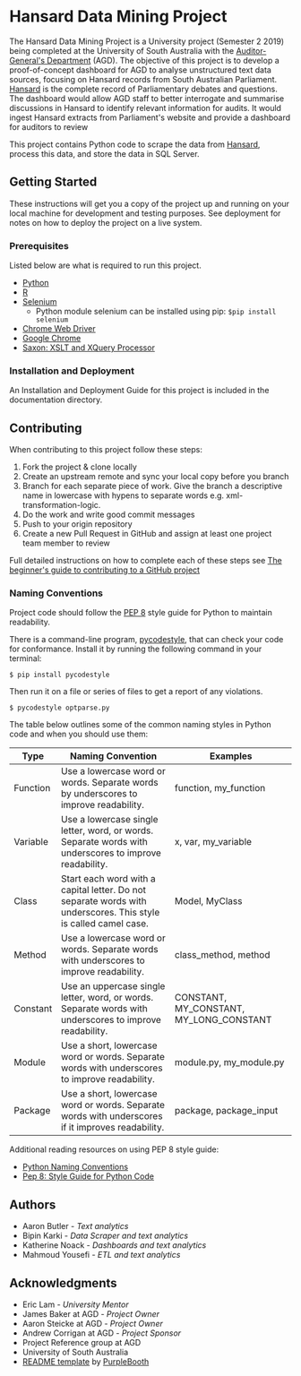 # Hansard Data Mining Project

The Hansard Data Mining Project is a University project (Semester 2 2019) being completed at the University of South Australia with the [Auditor-General's Department](https://www.audit.sa.gov.au/) (AGD). The objective of this project is to develop a proof-of-concept dashboard for AGD to analyse unstructured text data sources, focusing on Hansard records from South Australian Parliament. [Hansard](http://hansardpublic.parliament.sa.gov.au/#/search/0) is the complete record of Parliamentary debates and questions. The dashboard would allow AGD staff to better interrogate and summarise discussions in Hansard to identify relevant information for audits. It would ingest Hansard extracts from Parliament's website and provide a dashboard for auditors to review

This project contains Python code to scrape the data from [Hansard](http://hansardpublic.parliament.sa.gov.au/#/search/0), process this data, and store the data in SQL Server. 

## Getting Started
These instructions will get you a copy of the project up and running on your local machine for development and testing purposes. See deployment for notes on how to deploy the project on a live system.

### Prerequisites 
Listed below are what is required to run this project. 

* [Python](https://www.python.org/downloads/) 
* [R](https://www.r-project.org/)
* [Selenium](https://selenium-python.readthedocs.io/installation.html)
    * Python module selenium can be installed using pip: ``` $pip install selenium  ```
* [Chrome Web Driver](https://chromedriver.chromium.org/getting-started)
* [Google Chrome](https://www.google.com/chrome/)
* [Saxon: XSLT and XQuery Processor](http://saxon.sourceforge.net/)

### Installation and Deployment

An Installation and Deployment Guide for this project is included in the documentation directory.

## Contributing
When contributing to this project follow these steps:
1.	Fork the project & clone locally
2.	Create an upstream remote and sync your local copy before you branch
3.	Branch for each separate piece of work. Give the branch a descriptive name in lowercase with hypens to separate words e.g. xml-transformation-logic.
4.	Do the work and write good commit messages
5.	Push to your origin repository
6.	Create a new Pull Request in GitHub and assign at least one project team member to review

Full detailed instructions on how to complete each of these steps see [The beginner's guide to contributing to a GitHub project](https://akrabat.com/the-beginners-guide-to-contributing-to-a-github-project/)

### Naming Conventions
Project code should follow the [PEP 8](https://www.python.org/dev/peps/pep-0008/) style guide for Python to maintain readability. 

There is a command-line program, [pycodestyle](https://github.com/PyCQA/pycodestyle), that can check your code for conformance. Install it by running the following command in your terminal:

``` $ pip install pycodestyle ```

Then run it on a file or series of files to get a report of any violations.

``` $ pycodestyle optparse.py ```

The table below outlines some of the common naming styles in Python code and when you should use them:

|Type	|Naming Convention	|Examples|
|---|---|---|
|Function	|Use a lowercase word or words. Separate words by underscores to improve readability.	|function, my_function|
|Variable	|Use a lowercase single letter, word, or words. Separate words with underscores to improve readability.	|x, var, my_variable|
|Class	|Start each word with a capital letter. Do not separate words with underscores. This style is called camel case.	|Model, MyClass|
|Method	|Use a lowercase word or words. Separate words with underscores to improve readability.	|class_method, method|
|Constant	|Use an uppercase single letter, word, or words. Separate words with underscores to improve readability.	|CONSTANT, MY_CONSTANT, MY_LONG_CONSTANT|
|Module	|Use a short, lowercase word or words. Separate words with underscores to improve readability.	|module.py, my_module.py|
|Package	|Use a short, lowercase word or words. Separate words with underscores if it improves readability.| package, package_input|

Additional reading resources on using PEP 8 style guide:
* [Python Naming Conventions](https://visualgit.readthedocs.io/en/latest/pages/naming_convention.html)
* [Pep 8: Style Guide for Python Code](https://www.python.org/dev/peps/pep-0008/)

## Authors
* Aaron Butler - *Text analytics*
* Bipin Karki - *Data Scraper and text analytics*
* Katherine Noack - *Dashboards and text analytics*
* Mahmoud Yousefi - *ETL and text analytics*

## Acknowledgments
* Eric Lam - *University Mentor*
* James Baker at AGD - *Project Owner*
* Aaron Steicke at AGD - *Project Owner*
* Andrew Corrigan at AGD - *Project Sponsor*
* Project Reference group at AGD
* University of South Australia
* [README template](https://gist.github.com/PurpleBooth/109311bb0361f32d87a2) by [PurpleBooth](https://github.com/PurpleBooth)